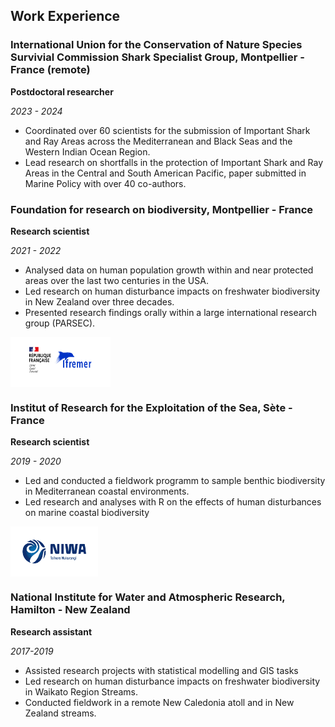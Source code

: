 ## Work Experience
<h3>International Union for the Conservation of Nature Species Survivial Commission Shark Specialist Group, Montpellier - France (remote)</h3>

**Postdoctoral researcher**

_2023 - 2024_

- Coordinated over 60 scientists for the submission of Important Shark and Ray Areas across the Mediterranean and Black Seas and the Western Indian Ocean Region. 
- Lead research on shortfalls in the protection of Important Shark and Ray Areas in the Central and South American Pacific, paper submitted in Marine Policy with over 40 co-authors. 
  
<h3>Foundation for research on biodiversity, Montpellier - France</h3>

**Research scientist**

_2021 - 2022_

- Analysed data on human population growth within and near protected areas over the last two centuries in the USA.
- Led research on human disturbance impacts on freshwater biodiversity in New Zealand over three decades.
-	Presented research findings orally within a large international research group (PARSEC).

<img align="top" width="160" height="80" src="assets/img/logos/Ifremer_logo.png" alt="Ifremer logo">
<h3> Institut of Research for the Exploitation of the Sea, Sète - France</h3>

**Research scientist**

*2019 - 2020*

- Led and conducted a fieldwork programm to sample benthic biodiversity in Mediterranean coastal environments.
- Led research and analyses with R on the effects of human disturbances on marine coastal biodiversity 

<img align="top" width="140" height="80" src="assets/img/logos/NIWA_logo.PNG" alt="NIWA logo">
<h3> National Institute for Water and Atmospheric Research, Hamilton - New Zealand </h3>

**Research assistant**

*2017-2019*

- Assisted research projects with statistical modelling and GIS tasks 
- Led research on human disturbance impacts on freshwater biodiversity in Waikato Region Streams. 
- Conducted fieldwork in a remote New Caledonia atoll and in New Zealand streams.
